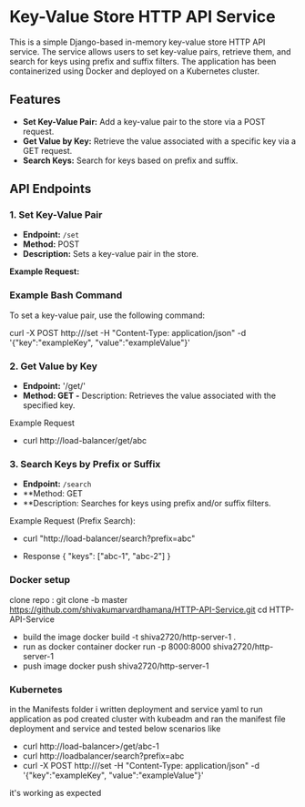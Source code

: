 # Key-Value Store HTTP API Service

This is a simple Django-based in-memory key-value store HTTP API service. The service allows users to set key-value pairs, retrieve them, and search for keys using prefix and suffix filters. The application has been containerized using Docker and deployed on a Kubernetes cluster.

## Features

- **Set Key-Value Pair:** Add a key-value pair to the store via a POST request.
- **Get Value by Key:** Retrieve the value associated with a specific key via a GET request.
- **Search Keys:** Search for keys based on prefix and suffix.

## API Endpoints

### 1. Set Key-Value Pair

- **Endpoint:** `/set`
- **Method:** POST
- **Description:** Sets a key-value pair in the store.

**Example Request:**

### Example Bash Command

To set a key-value pair, use the following command:


curl -X POST http://<your-domain-or-ip>/set -H "Content-Type: application/json" -d '{"key":"exampleKey", "value":"exampleValue"}'



 ### 2. Get Value by Key

  - **Endpoint:** '/get/<key>'
   - **Method: GET
   -** Description: Retrieves the value associated with the specified key.

Example Request
  -  curl http://load-balancer/get/abc


### 3. Search Keys by Prefix or Suffix

  - **Endpoint:** `/search`
  - **Method: GET
  - **Description: Searches for keys using prefix and/or suffix filters.

Example Request (Prefix Search):
-  curl "http://load-balancer/search?prefix=abc"


- Response
{
    "keys": ["abc-1", "abc-2"]
}

### Docker setup 
clone repo : git clone -b master https://github.com/shivakumarvardhamana/HTTP-API-Service.git
cd HTTP-API-Service

- build the image
     docker build -t shiva2720/http-server-1 .
-  run as docker container
  docker run -p 8000:8000 shiva2720/http-server-1
- push image
   docker push shiva2720/http-server-1

### Kubernetes
in the Manifests folder i written deployment and service yaml to run application as pod
created cluster with kubeadm and ran the manifest file deployment and service and tested below scenarios like 
   - curl http://load-balancer>/get/abc-1
   - curl http://loadbalancer/search?prefix=abc
   - curl -X POST http://<loadbalancer>/set -H "Content-Type: application/json" -d '{"key":"exampleKey", "value":"exampleValue"}'

it's working as expected
 
